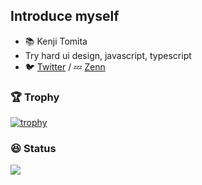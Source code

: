 ## Introduce myself
- 📚 Kenji Tomita
- Try hard ui design, javascript, typescript
- 🐦 [Twitter](https://twitter.com/jp_knj) / 💤 [Zenn](https://zenn.dev/ignorant_kenji)


### 🏆 Trophy  

[![trophy](https://github-profile-trophy.vercel.app/?username=ryo-ma)](https://github.com/ryo-ma/github-profile-trophy)

### 😆 Status
<a href="https://github.com/anuraghazra/github-readme-stats">
  <img align="left" src="https://github-readme-stats.vercel.app/api?username=jp-knj&show_icons=true&theme=cobalt"/>
</a>
